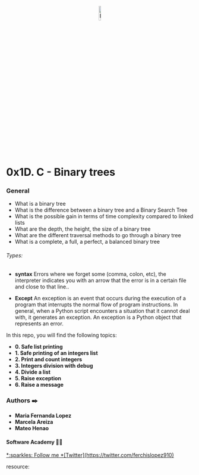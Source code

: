 <p align="center"><img src='https://img.icons8.com/nolan/452/python.png' alt='Banner' width=10%></p>

# 0x1D. C - Binary trees

### General
- What is a binary tree
- What is the difference between a binary tree and a Binary Search Tree
- What is the possible gain in terms of time complexity compared to linked lists
- What are the depth, the height, the size of a binary tree
- What are the different traversal methods to go through a binary tree
- What is a complete, a full, a perfect, a balanced binary tree

###### Types:
* __syntax__ 
Errors where we forget some (comma, colon, etc), the interpreter indicates you with an arrow that the error is in a certain file and close to that line..

* __Except__
An exception is an event that occurs during the execution of a program that interrupts the normal flow of program instructions. In general, when a Python script encounters a situation that it cannot deal with, it generates an exception. An exception is a Python object that represents an error.

<p>

In this repo, you will find the following topics:

* __0. Safe list printing__
* __1. Safe printing of an integers list__
* __2. Print and count integers__
* __3. Integers division with debug__
* __4. Divide a list__
* __5. Raise exception__
* __6. Raise a message__


### Authors :black_nib:
* __Maria Fernanda Lopez__
* __Marcela Areiza__
* __Mateo Henao__

#### Software Academy 👨‍💻

<p aling="center">
<a href="https://www.holbertonschool.com" target="_blank">
*:sparkles: Follow me *[Twitter](https://twitter.com/ferchislopez910)</a>
</p>

<p>resource:
<a src= "https://www.geeksforgeeks.org/binary-tree-set-1-introduction/" <p>
